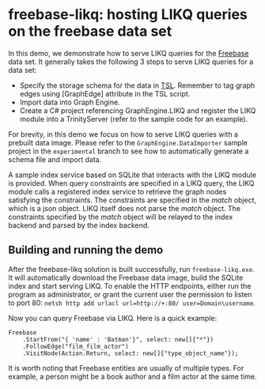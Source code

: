 # freebase-likq: hosting LIKQ queries on the freebase data set

In this demo, we demonstrate how to serve LIKQ queries for the
[Freebase](https://en.wikipedia.org/wiki/Freebase) data set.  It
generally takes the following 3 steps to serve LIKQ queries for a data
set:

- Specify the storage schema for the data in [TSL](https://www.graphengine.io/docs/manual/TSL/index.html). Remember to tag graph edges using [GraphEdge] attribute in the TSL script.
- Import data into Graph Engine.
- Create a C# project referencing GraphEngine.LIKQ and register the LIKQ module into a TrinityServer (refer to the sample code for an example).

For brevity, in this demo we focus on how to serve LIKQ queries with a
prebuilt data image.  Please refer to the `GraphEngine.DataImporter`
sample project in the `experimental` branch to see how to
automatically generate a schema file and import data.

A sample index service based on SQLite that interacts with the LIKQ
module is provided.  When query constraints are specified in a LIKQ
query, the LIKQ module calls a registered index service to retrieve
the graph nodes satisfying the constraints.  The constraints are
specified in the _match_ object, which is a json object. LIKQ itself
does not parse the _match_ object. The constraints specified by the
_match_ object will be relayed to the index backend and parsed by the
index backend.

## Building and running the demo

After the freebase-likq solution is built successfully, run
`freebase-likq.exe`. It will automatically download the Freebase data
image, build the SQLite index and start serving LIKQ.  To enable the
HTTP endpoints, either run the program as administrator, or grant the
current user the permission to listen to port 80: `netsh http add
urlacl url=http://+:80/ user=Domain\username`.

Now you can query Freebase via LIKQ. Here is a quick example:
```
Freebase
	.StartFrom("{ 'name' : 'Batman'}", select: new[]{"*"})
	.FollowEdge("film_film_actor")
	.VisitNode(Action.Return, select: new[]{"type_object_name"});
```

It is worth noting that Freebase entities are usually of multiple
types. For example, a person might be a book author and a film actor
at the same time.

